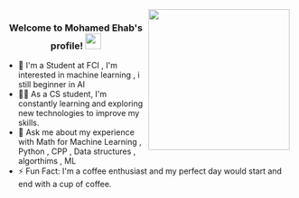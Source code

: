 
<img width="250" align="right" src="https://c.tenor.com/_DOBjnGspYAAAAAM/code-coding.gif">

<h3 align="center">
  Welcome to Mohamed Ehab's profile!
  <img src="https://media.giphy.com/media/hvRJCLFzcasrR4ia7z/giphy.gif" width="28">
</h3>



- 🏢 I'm a Student at FCI , I'm interested in machine learning , i still beginner in AI
- 👨‍💻 As a CS student, I'm constantly learning and exploring new technologies to improve my skills.
- 💬 Ask me about my experience with Math for Machine Learning , Python , CPP , Data structures , algorthims , ML   
- ⚡ Fun Fact: I'm a coffee enthusiast and my perfect day would start and end with a cup of coffee.
  




